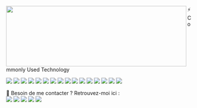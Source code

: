 <p>
  <img align="left" width="490" height="165" src="https://github-readme-stats.vercel.app/api?username=rezaldyabidin266&show_icons=true&hide_border=false&line_height=20&title_color=f69673&icon_color=1b93c9&show_owner=true"/>
   ⚡ Commonly Used Technology
    <p>
       <img src="https://img.shields.io/static/v1?style=for-the-badge&message=.NET&color=512BD4&logo=.NET&logoColor=FFFFFF&label="/>
         <img src="https://img.shields.io/static/v1?style=for-the-badge&message=Blazor&color=512BD4&logo=Blazor&logoColor=FFFFFF&label="/>
               <img src="https://img.shields.io/static/v1?style=for-the-badge&message=C+Sharp&color=239120&logo=C+Sharp&logoColor=FFFFFF&label="/>
                  <img src="https://img.shields.io/static/v1?style=for-the-badge&message=HTML5&color=E34F26&logo=HTML5&logoColor=FFFFFF&label="/>
            <img src="https://img.shields.io/static/v1?style=for-the-badge&message=Node.js&color=339933&logo=Node.js&logoColor=FFFFFF&label="/>
          <img src="https://img.shields.io/static/v1?style=for-the-badge&message=TypeScript&color=3178C6&logo=TypeScript&logoColor=FFFFFF&label="/>
      <img src="https://img.shields.io/static/v1?style=for-the-badge&message=Git&color=F05032&logo=Git&logoColor=FFFFFF&label="/>
            <img src="https://img.shields.io/static/v1?style=for-the-badge&message=CSS3&color=1572B6&logo=CSS3&logoColor=FFFFFF&label="/>
         <img src="https://img.shields.io/static/v1?style=for-the-badge&message=JavaScript&color=222222&logo=JavaScript&logoColor=F7DF1E&label="/>
          <img src="https://img.shields.io/static/v1?style=for-the-badge&message=Angular&color=DD0031&logo=Angular&logoColor=FFFFFF&label="/>
         <img src="https://img.shields.io/static/v1?style=for-the-badge&message=NuGet&color=004880&logo=NuGet&logoColor=FFFFFF&label="/>
      <img src="https://img.shields.io/static/v1?style=for-the-badge&message=npm&color=CB3837&logo=npm&logoColor=FFFFFF&label="/>
      <img src="https://img.shields.io/static/v1?style=for-the-badge&message=Bootstrap&color=7952B3&logo=Bootstrap&logoColor=FFFFFF&label="/>
       <img src="https://img.shields.io/static/v1?style=for-the-badge&message=TypeScript&color=3178C6&logo=TypeScript&logoColor=FFFFFF&label="/>
        <img src="https://img.shields.io/static/v1?style=for-the-badge&message=DevExpress&color=FF7200&logo=DevExpress&logoColor=FFFFFF&label="/>
      <img src="https://img.shields.io/static/v1?style=for-the-badge&message=Swiper&color=6332F6&logo=Swiper&logoColor=FFFFFF&label=" />
    </p>
</p>









<p>
  📣 Besoin de me contacter ? Retrouvez-moi ici :<br/>
  <a href="mailto:contact@daniels-roth-stan.fr?subject=[GitHub]%20🔥%20Prise%20de%20contact&body=Bonjour%20Stan%2C%0A%0AJe%20viens%20vers%20toi%20aujourd%27hui%20apr%C3%A8s%20avoir%20vu%20ton%20profil%20GitHub%20pour%20..."><img src="https://img.shields.io/badge/e‑mail-D14836.svg?style=for-the-badge&logo=GMail&logoColor=white"/></a>
  <a href="https://instagram.com/mrstandu33"><img src="https://img.shields.io/badge/instagram-E4405F.svg?style=for-the-badge&logo=instagram&logoColor=white"/></a>
  <a href="https://twitch.tv/mrstandu33"><img src="https://img.shields.io/badge/twitch-9146FF.svg?style=for-the-badge&logo=twitch&logoColor=white"/></a>
  <a href="https://linkedin.com/in/stan-daniels-roth-278478127"><img src="https://img.shields.io/badge/linkedin-0077B5.svg?style=for-the-badge&logo=linkedin&logoColor=white"/></a>
  <a href="https://twitter.com/mrstandu33"><img src="https://img.shields.io/badge/twitter-1DA1F2.svg?style=for-the-badge&logo=twitter&logoColor=white"/></a>
</p>
